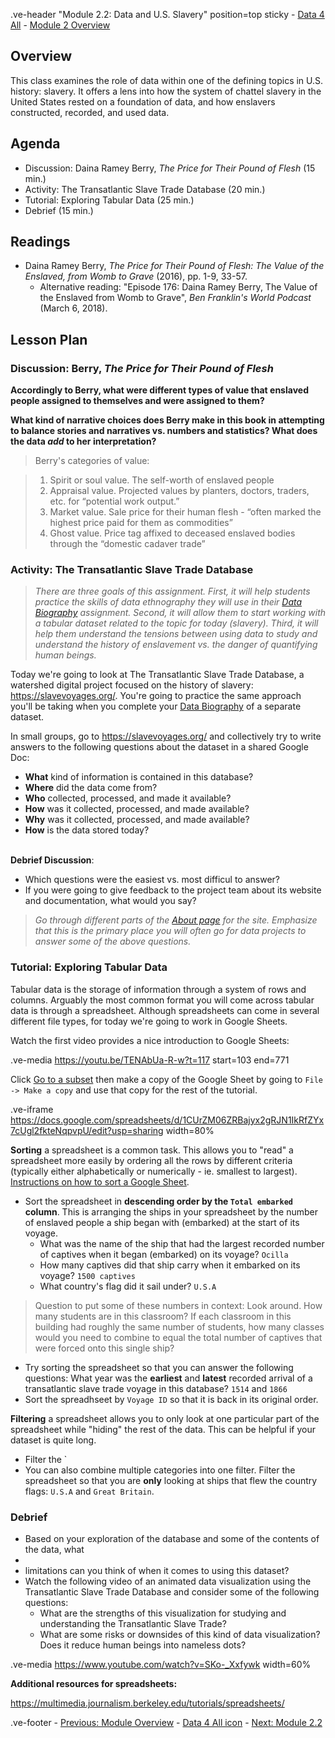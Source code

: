 .ve-header "Module 2.2: Data and U.S. Slavery" position=top sticky
    - [Data 4 All](https://data4all.com)
    - [Module 2 Overview](/module-2/)

## Overview

This class examines the role of data within one of the defining topics in U.S. history: slavery. It offers a lens into how the system of chattel slavery in the United States rested on a foundation of data, and how enslavers constructed, recorded, and used data.

## Agenda

- Discussion: Daina Ramey Berry, *The Price for Their Pound of Flesh* (15 min.)
- Activity: The Transatlantic Slave Trade Database (20 min.)
- Tutorial: Exploring Tabular Data (25 min.)
- Debrief (15 min.)

## Readings

- Daina Ramey Berry, *The Price for Their Pound of Flesh: The Value of the Enslaved, from Womb to Grave* (2016), pp. 1-9, 33-57.
    - Alternative reading: "Episode 176: Daina Ramey Berry, The Value of the Enslaved from Womb to Grave", *Ben Franklin's World Podcast* (March 6, 2018). 

## Lesson Plan

### Discussion: Berry, *The Price for Their Pound of Flesh*

**Accordingly to Berry, what were different types of value that enslaved people assigned to themselves and were assigned to them?**

**What kind of narrative choices does Berry make in this book in attempting to balance stories and narratives vs. numbers and statistics? What does the data *add* to her interpretation?**

> Berry's categories of value:

> 1. Spirit or soul value. The self-worth of enslaved people
> 2. Appraisal value. Projected values by planters, doctors, traders, etc. for “potential work output.”
> 3. Market value. Sale price for their human flesh - “often marked the highest price paid for them as commodities”
> 4. Ghost value. Price tag affixed to deceased enslaved bodies through the “domestic cadaver trade”

### Activity: The Transatlantic Slave Trade Database

>*There are three goals of this assignment. First, it will help students practice the skills of data ethnography they will use in their [Data Biography](module-2/data-biography) assignment. Second, it will allow them to start working with a tabular dataset related to the topic for today (slavery). Third, it will help them understand the tensions between using data to study and understand the history of 
enslavement vs. the danger of quantifying human beings.*

Today we're going to look at The Transatlantic Slave Trade Database, a watershed digital project focused on the history of slavery:  <https://slavevoyages.org/>. You're going to practice the same approach you'll be taking when you complete your [Data Biography](module-2/data-biography) of a separate dataset. 

In small groups, go to <https://slavevoyages.org/> and collectively try to write answers to the following questions about the dataset in a shared Google Doc: 

- **What** kind of information is contained in this database?
- **Where** did the data come from? 
- **Who** collected, processed, and made it available?
- **How** was it collected, processed, and made available?
- **Why** was it collected, processed, and made available?
- **How** is the data stored today? 

<br>**Debrief Discussion**: 
- Which questions were the easiest vs. most difficul to answer?
- If you were going to give feedback to the project team about its website and documentation, what would you say?

>*Go through different parts of the [About page](https://www.slavevoyages.org/about/) for the site. Emphasize that this is the primary place you will often go for data projects to answer some of the above questions.*


### Tutorial: Exploring Tabular Data

Tabular data is the storage of information through a system of rows and columns. Arguably the most common format you will come across tabular data is through a spreadsheet. Although spreadsheets can come in several different file types, for today we're going to work in Google Sheets. 

Watch the first  video provides a nice introduction to Google Sheets:

.ve-media https://youtu.be/TENAbUa-R-w?t=117 start=103 end=771

Click [Go to a subset](https://docs.google.com/spreadsheets/d/1CUrZM06ZRBajyx2gRJN1IkRfZYx7cUgl2fkteNqpvpU/edit?usp=sharing) then make a copy of the Google Sheet by going to `File -> Make a copy` and use that copy for the rest of the tutorial.

.ve-iframe https://docs.google.com/spreadsheets/d/1CUrZM06ZRBajyx2gRJN1IkRfZYx7cUgl2fkteNqpvpU/edit?usp=sharing width=80%

**Sorting** a spreadsheet is a common task. This allows you to "read" a spreadsheet more easily by ordering all the rows by different criteria (typically either alphabetically or numerically - ie. smallest to largest). [Instructions on how to sort a Google Sheet](https://support.google.com/docs/answer/3540681?hl=en&co=GENIE.Platform%3DDesktop#:~:text=Sort%20data%20in%20alphabetical%20or%20numerical%20order).

- Sort the spreadsheet in **descending order by the `Total embarked` column**. This is arranging the ships in your spreadsheet by the number of enslaved people a ship began with (embarked) at the start of its voyage.
    - What was the name of the ship that had the largest recorded number of captives when it began (embarked) on its voyage? ```Ocilla```
    - How many captives did that ship carry when it embarked on its voyage? ```1500 captives```
    - What country's flag did it sail under? ```U.S.A```

>Question to put some of these numbers in context: Look around. How many students are in this classroom? If each classroom in this building had roughly the same number of students, how many classes would you need to combine to equal the total number of captives that were forced onto this single ship?

- Try sorting the spreadsheet so that you can answer the following questions: What year was the  **earliest** and **latest** recorded arrival of a transatlantic slave trade voyage in this database? ```1514``` and ```1866```
- Sort the spreadhseet by `Voyage ID` so that it is back in its original order.

**Filtering** a spreadsheet allows you to only look at one particular part of the spreadsheet while "hiding" the rest of the data. This can be helpful if your dataset is quite long.

- Filter the `
- You can also combine multiple categories into one filter. Filter the spreadsheet so that you are **only** looking at ships that flew the country flags: `U.S.A` and `Great Britain`. 
    
### Debrief

- Based on your exploration of the database and some of the contents of the data, what  
- 
- limitations can you think of when it comes to using this dataset?
- Watch the following video of an animated data visualization using the Transatlantic Slave Trade Database and consider some of the following questions:
    - What are the strengths of this visualization for studying and understanding the Transatlantic Slave Trade?
    - What are some risks or downsides of this kind of data visualization? Does it reduce human beings into nameless dots?

.ve-media https://www.youtube.com/watch?v=SKo-_Xxfywk width=60%

**Additional resources for spreadsheets:**

https://multimedia.journalism.berkeley.edu/tutorials/spreadsheets/

.ve-footer
    - [Previous: Module Overview](/2-1/)
    - [Data 4 All icon](somelink)
    - [Next: Module 2.2](/2-3/)
